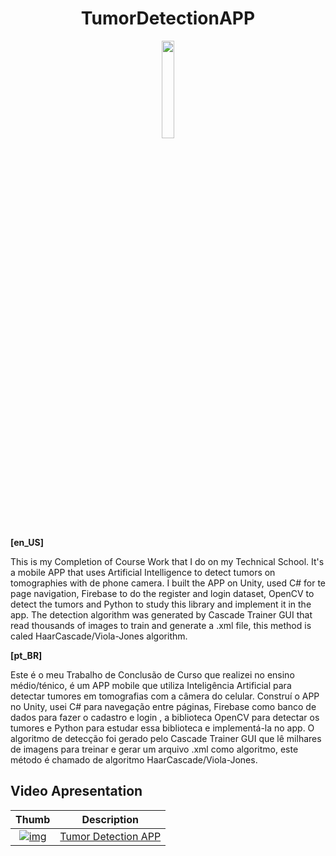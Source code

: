 
 <center><h1 align="center">TumorDetectionAPP</h1></center>


<p align="center" width="100%">
  <img width="20%" src="https://i.imgur.com/Ib7Jizi.png">
</p>

**[en_US]**

This is my Completion of Course Work that I do on my Technical School. It's a mobile APP that uses Artificial Intelligence to detect tumors on tomographies with de phone camera. I built the APP on Unity, used C# for te page navigation, Firebase to do the register and login dataset, OpenCV to detect the tumors and Python to study this library and implement it in the app. The detection algorithm was generated by Cascade Trainer GUI that read thousands of images to train and generate a .xml file, this method is caled HaarCascade/Viola-Jones algorithm.

**[pt_BR]**

Este é o meu Trabalho de Conclusão de Curso que realizei no ensino médio/ténico, é um APP mobile que utiliza Inteligência Artificial para detectar tumores em tomografias com a câmera do celular. Construí o APP no Unity, usei C# para navegação entre páginas, Firebase como banco de dados para fazer o cadastro e login , a biblioteca OpenCV para detectar os tumores e Python para estudar essa biblioteca e implementá-la no app. O algoritmo de detecção foi gerado pelo Cascade Trainer GUI que lê milhares de imagens para treinar e gerar um arquivo .xml como algoritmo, este método é chamado de algoritmo HaarCascade/Viola-Jones.

## Video Apresentation

| Thumb | Description |
| :-: | --- |
| [![img](https://i.imgur.com/h050De3.png)](https://youtu.be/YgHsiHR--DA?t=82) | [Tumor Detection APP](https://youtu.be/YgHsiHR--DA?t=82)
<br>

